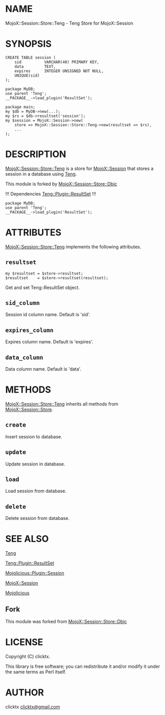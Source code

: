 # NAME

MojoX::Session::Store::Teng - Teng Store for MojoX::Session

# SYNOPSIS

    CREATE TABLE session (
        sid          VARCHAR(40) PRIMARY KEY,
        data         TEXT,
        expires      INTEGER UNSIGNED NOT NULL,
        UNIQUE(sid)
    );

    package MyDB;
    use parent 'Teng';
    __PACKAGE__->load_plugin('ResultSet');

    package main;
    my $db = MyDB->new(...);
    my $rs = $db->resultset('session');
    my $session = MojoX::Session->new(
        store => MojoX::Session::Store::Teng->new(resultset => $rs),
        ...
    );

# DESCRIPTION

[MojoX::Session::Store::Teng](https://metacpan.org/pod/MojoX::Session::Store::Teng) is a store for [MojoX::Session](https://metacpan.org/pod/MojoX::Session) that stores a
session in a database using [Teng](https://metacpan.org/pod/Teng).

This module is forked by [MojoX::Session::Store::Dbic](https://metacpan.org/pod/MojoX::Session::Store::Dbic)

!!! Dependencies [Teng::Plugin::ResultSet](https://metacpan.org/pod/Teng::Plugin::ResultSet) !!!

    package MyDB;
    use parent 'Teng';
    __PACKAGE__->load_plugin('ResultSet');

# ATTRIBUTES

[MojoX::Session::Store::Teng](https://metacpan.org/pod/MojoX::Session::Store::Teng) implements the following attributes.

## `resultset`

    my $resultset = $store->resultset;
    $resultset    = $store->resultset(resultset);

Get and set Teng::ResultSet object.

## `sid_column`

Session id column name. Default is 'sid'.

## `expires_column`

Expires column name. Default is 'expires'.

## `data_column`

Data column name. Default is 'data'.

# METHODS

[MojoX::Session::Store::Teng](https://metacpan.org/pod/MojoX::Session::Store::Teng) inherits all methods from
[MojoX::Session::Store](https://metacpan.org/pod/MojoX::Session::Store).

## `create`

Insert session to database.

## `update`

Update session in database.

## `load`

Load session from database.

## `delete`

Delete session from database.

# SEE ALSO

[Teng](https://metacpan.org/pod/Teng)

[Teng::Plugin::ResultSet](https://metacpan.org/pod/Teng::Plugin::ResultSet)

[Mojolicious::Plugin::Session](https://metacpan.org/pod/Mojolicious::Plugin::Session)

[MojoX::Session](https://metacpan.org/pod/MojoX::Session)

[Mojolicious](https://metacpan.org/pod/Mojolicious)

## Fork

This module was forked from [MojoX::Session::Store::Dbic](https://metacpan.org/pod/MojoX::Session::Store::Dbic)

# LICENSE

Copyright (C) clicktx.

This library is free software; you can redistribute it and/or modify
it under the same terms as Perl itself.

# AUTHOR

clicktx <clicktx@gmail.com>
